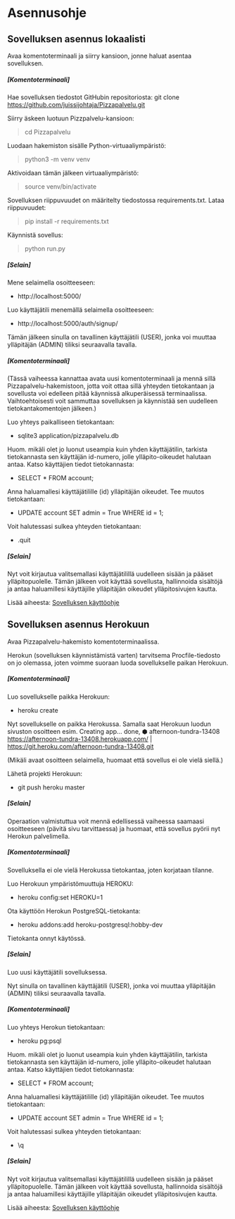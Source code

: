 # Asennusohje

## Sovelluksen asennus lokaalisti

Avaa komentoterminaali ja siirry kansioon, jonne haluat asentaa sovelluksen.

##### [Komentoterminaali]

Hae sovelluksen tiedostot GitHubin repositoriosta:
git clone https://github.com/juissijohtaja/Pizzapalvelu.git

Siirry äskeen luotuun Pizzpalvelu-kansioon:
> cd Pizzapalvelu

Luodaan hakemiston sisälle Python-virtuaaliympäristö:
> python3 -m venv venv

Aktivoidaan tämän jälkeen virtuaaliympäristö:
> source venv/bin/activate

Sovelluksen riippuvuudet on määritelty tiedostossa requirements.txt. Lataa riippuvuudet:
> pip install -r requirements.txt

Käynnistä sovellus:
> python run.py

##### [Selain]

Mene selaimella osoitteeseen:
- http://localhost:5000/

Luo käyttäjätili menemällä selaimella osoitteeseen:
- http://localhost:5000/auth/signup/

Tämän jälkeen sinulla on tavallinen käyttäjätili (USER), jonka voi muuttaa ylläpitäjän (ADMIN) tiliksi seuraavalla tavalla.

##### [Komentoterminaali]

(Tässä vaiheessa kannattaa avata uusi komentoterminaali ja mennä sillä Pizzapalvelu-hakemistoon, jotta voit ottaa sillä yhteyden tietokantaan ja sovellusta voi edelleen pitää käynnissä alkuperäisessä terminaalissa. Vaihtoehtoisesti voit sammuttaa sovelluksen ja käynnistää sen uudelleen tietokantakomentojen jälkeen.)

Luo yhteys paikalliseen tietokantaan:
- sqlite3 application/pizzapalvelu.db

Huom. mikäli olet jo luonut useampia kuin yhden käyttäjätilin, tarkista tietokannasta sen käyttäjän id-numero, jolle ylläpito-oikeudet halutaan antaa. Katso käyttäjien tiedot tietokannasta:
- SELECT * FROM account;

Anna haluamallesi käyttäjätilille (id) ylläpitäjän oikeudet. Tee muutos tietokantaan:
- UPDATE account SET admin = True WHERE id = 1;

Voit halutessasi sulkea yhteyden tietokantaan:
- .quit

##### [Selain]

Nyt voit kirjautua valitsemallasi käyttäjätilillä uudelleen sisään ja pääset ylläpitopuolelle.
Tämän jälkeen voit käyttää sovellusta, hallinnoida sisältöjä ja antaa haluamillesi käyttäjille ylläpitäjän oikeudet ylläpitosivujen kautta.

Lisää aiheesta:
[Sovelluksen käyttöohje](documentation/kayttoohje.md)


## Sovelluksen asennus Herokuun

Avaa Pizzapalvelu-hakemisto komentoterminaalissa.

Herokun (sovelluksen käynnistämistä varten) tarvitsema Procfile-tiedosto on jo olemassa, joten voimme suoraan luoda sovellukselle paikan Herokuun.

##### [Komentoterminaali]

Luo sovellukselle paikka Herokuun: 
- heroku create

Nyt sovellukselle on paikka Herokussa. Samalla saat Herokuun luodun sivuston osoitteen esim.
Creating app... done, ⬢ afternoon-tundra-13408
https://afternoon-tundra-13408.herokuapp.com/ | https://git.heroku.com/afternoon-tundra-13408.git

(Mikäli avaat osoitteen selaimella, huomaat että sovellus ei ole vielä siellä.)

Lähetä projekti Herokuun:
- git push heroku master

##### [Selain]

Operaation valmistuttua voit mennä edellisessä vaiheessa saamaasi osoitteeseen (pävitä sivu tarvittaessa) ja huomaat, että sovellus pyörii nyt Herokun palvelimella.

##### [Komentoterminaali]

Sovelluksella ei ole vielä Herokussa tietokantaa, joten korjataan tilanne.

Luo Herokuun ympäristömuuttuja HEROKU:
- heroku config:set HEROKU=1

Ota käyttöön Herokun PostgreSQL-tietokanta:
- heroku addons:add heroku-postgresql:hobby-dev

Tietokanta onnyt käytössä.

##### [Selain]

Luo uusi käyttäjätili sovelluksessa.

Nyt sinulla on tavallinen käyttäjätili (USER), jonka voi muuttaa ylläpitäjän (ADMIN) tiliksi seuraavalla tavalla.

##### [Komentoterminaali]

Luo yhteys Herokun tietokantaan:
- heroku pg:psql

Huom. mikäli olet jo luonut useampia kuin yhden käyttäjätilin, tarkista tietokannasta sen käyttäjän id-numero, jolle ylläpito-oikeudet halutaan antaa. Katso käyttäjien tiedot tietokannasta:
- SELECT * FROM account;

Anna haluamallesi käyttäjätilille (id) ylläpitäjän oikeudet. Tee muutos tietokantaan:
- UPDATE account SET admin = True WHERE id = 1;

Voit halutessasi sulkea yhteyden tietokantaan:
- \q

##### [Selain]

Nyt voit kirjautua valitsemallasi käyttäjätilillä uudelleen sisään ja pääset ylläpitopuolelle.
Tämän jälkeen voit käyttää sovellusta, hallinnoida sisältöjä ja antaa haluamillesi käyttäjille ylläpitäjän oikeudet ylläpitosivujen kautta.

Lisää aiheesta:
[Sovelluksen käyttöohje](documentation/kayttoohje.md)